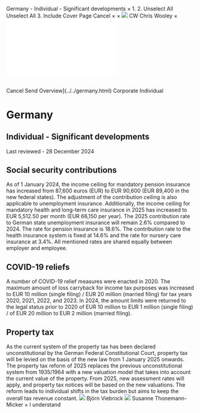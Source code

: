 Germany - Individual - Significant developments
×
1.
2.
Unselect All
Unselect All
3.
Include Cover Page
Cancel
×
×
![](../../-/media/world-wide-tax-summaries/attachments/global---chris-wooley.ashx%3Frev=ac5e5f3223b34096b1afc2a6009c7320&revision=ac5e5f32-23b3-4096-b1af-c2a6009c7320&hash=859B7ADC84DC2CBEC9760E9E6EE7DE6D0A8BFCDF)
CW
Chris Wooley
×
![](significant-developments.html)
######
Cancel
Send
Overview](../../germany.html)
Corporate
Individual
# Germany
## Individual - Significant developments
Last reviewed - 28 December 2024
## Social security contributions
As of 1 January 2024, the income ceiling for mandatory pension insurance has increased from 87,600 euros (EUR) to EUR 90,600 (EUR 89,400 in the new federal states). The adjustment of the contribution ceiling is also applicable to unemployment insurance.
Additionally, the income ceiling for mandatory health and long-term care insurance in 2025 has increased to EUR 5,512.50 per month (EUR 66,150 per year).
The 2025 contribution rate to German state unemployment insurance will remain 2.6% compared to 2024. The rate for pension insurance is 18.6%. The contribution rate to the health insurance system is fixed at 14.6% and the rate for nursery care insurance at 3.4%. All mentioned rates are shared equally between employer and employee.
## COVID-19 reliefs
A number of COVID-19 relief measures were enacted in 2020. The maximum amount of loss carryback for income tax purposes was increased to EUR 10 million (single filing) / EUR 20 million (married filing) for tax years 2020, 2021, 2022, and 2023. In 2024, the amount limits were returned to the legal status prior to 2020 of EUR 10 million to EUR 1 million (single filing) / of EUR 20 million to EUR 2 million (married filing).
## Property tax
As the current system of the property tax has been declared unconstitutional by the German Federal Constitutional Court, property tax will be levied on the basis of the new law from 1 January 2025 onwards. The property tax reform of 2025 replaces the previous unconstitutional system from 1935/1964 with a new valuation model that takes into account the current value of the property. From 2025, new assessment rates will apply, and property tax notices will be based on the new valuations. The reform leads to individual shifts in the tax burden but aims to keep the overall tax revenue constant.
![](../../-/media/world-wide-tax-summaries/germanybjrn-viebrockgermany--bjorn-viebrock-2jpg20220701104147556.ashx%3Frev=4fd3d46157264818a39749baeb8b338b&revision=4fd3d461-5726-4818-a397-49baeb8b338b&hash=857F6A174280929FF261BAF1B08E99BBBBCEC6BE)
Björn Viebrock
![](../../-/media/world-wide-tax-summaries/germanysusanne-thonemannmickergermany--susanne-thonemannmickerjpg20220513142351306.ashx%3Frev=2af563c2a1654239b9be90eadbb9d332&revision=2af563c2-a165-4239-b9be-90eadbb9d332&hash=7DCE871C83FB3DC3B18CE2FB051176F8D1156F12)
Susanne Thonemann-Micker
×
I understand